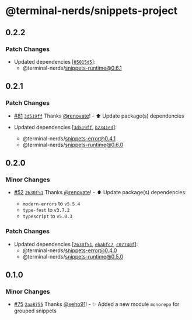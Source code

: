 # @terminal-nerds/snippets-project<!-- markdownlint-disable line-length list-marker-space no-duplicate-header ul-style ul-indent no-bare-urls -->

## 0.2.2

### Patch Changes

-   Updated dependencies [[`05015d5`](https://github.com/terminal-nerds/snippets/commit/05015d567ddfc7beff51b9c09aac59c06f3380b9)]:
    -   @terminal-nerds/snippets-runtime@0.6.1

## 0.2.1

### Patch Changes

-   [#81](https://github.com/terminal-nerds/snippets/pull/81) [`3d519ff`](https://github.com/terminal-nerds/snippets/commit/3d519ffcc696e8c102fcb8856c9067ad6e51c35d) Thanks [@renovate](https://github.com/apps/renovate)! - ⬆️ Update package(s) dependencies

-   Updated dependencies [[`3d519ff`](https://github.com/terminal-nerds/snippets/commit/3d519ffcc696e8c102fcb8856c9067ad6e51c35d), [`b2341ed`](https://github.com/terminal-nerds/snippets/commit/b2341ed3378773a64fe9df1283e4a3225da0b90e)]:
    -   @terminal-nerds/snippets-error@0.4.1
    -   @terminal-nerds/snippets-runtime@0.6.0

## 0.2.0

### Minor Changes

-   [#52](https://github.com/terminal-nerds/snippets/pull/52) [`2630f51`](https://github.com/terminal-nerds/snippets/commit/2630f5138db3f2f1bc0b766cd94c1c415bba2656) Thanks [@renovate](https://github.com/apps/renovate)! - ⬆️ Update package(s) dependencies:

    -   `modern-errors` to `v5.5.4`
    -   `type-fest` to `v3.7.2`
    -   `typescript` to `v5.0.3`

### Patch Changes

-   Updated dependencies [[`2630f51`](https://github.com/terminal-nerds/snippets/commit/2630f5138db3f2f1bc0b766cd94c1c415bba2656), [`ebabfc7`](https://github.com/terminal-nerds/snippets/commit/ebabfc72f7831ea12055d0214e47c4be8aa051fd), [`c07740f`](https://github.com/terminal-nerds/snippets/commit/c07740fb2f91e869d75c01b23724a3dad634a0c5)]:
    -   @terminal-nerds/snippets-error@0.4.0
    -   @terminal-nerds/snippets-runtime@0.5.0

## 0.1.0

### Minor Changes

-   [#75](https://github.com/terminal-nerds/snippets/pull/75) [`2aa8755`](https://github.com/terminal-nerds/snippets/commit/2aa87553c7b312b693d4537ad7369fd5753a428b) Thanks [@xeho91](https://github.com/xeho91)! - ✨ Added a new module `monorepo` for grouped snippets
